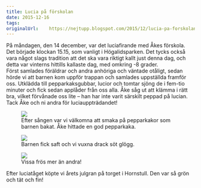 ```yaml
---
title: Lucia på förskolan
date: 2015-12-16
tags: 	
originalUrl:	https://nejtupp.blogspot.com/2015/12/lucia-pa-forskolan.html
---
```


<div dir="ltr" style="text-align: left;" trbidi="on">På måndagen, den 14 december, var det luciafirande med Åkes förskola. Det började klockan 15.15, som vanligt i Högalidsparken. Det tycks också vara något slags tradition att det ska vara riktigt kallt just denna dag, och detta var vinterns hittills kallaste dag, med omkring -8 grader.<br>Först samlades föräldrar och andra anhöriga och väntade otåligt, sedan hörde vi att barnen kom uppför trappan och samlades uppställda framför oss. Utklädda till pepparkaksgubbar, lucior och tomtar sjöng de i fem-tio minuter och fick sedan applåder från oss alla. Åke såg ut att klämma i rätt bra, vilket förvånade oss lite – han har inte varit särskilt peppad på lucian. Tack Åke och ni andra för luciauppträdandet!

<figure>
	<img src="../../../../img/Fo%25CC%2588rskolans%2Blucia-PERK7470.jpg">
	<figcaption>Efter sången var vi välkomna att smaka på pepparkakor som barnen bakat. Åke hittade en god pepparkaka.</figcaption>
</figure>

<figure>
	<img src="../../../../img/Fo%25CC%2588rskolans%2Blucia-PERK7477.jpg">
	<figcaption>Barnen fick saft och vi vuxna drack söt glögg.</figcaption>
</figure>

<figure>
	<img src="../../../../img/Fo%25CC%2588rskolans%2Blucia-PERK7480.jpg">
	<figcaption>Vissa frös mer än andra! </figcaption>
</figure>Efter luciatåget köpte vi årets julgran på torget i Hornstull. Den var så grön och tät och fin!</div>
